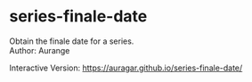 # series-finale-date
Obtain the finale date for a series.  
Author: Aurange

Interactive Version: https://auragar.github.io/series-finale-date/
